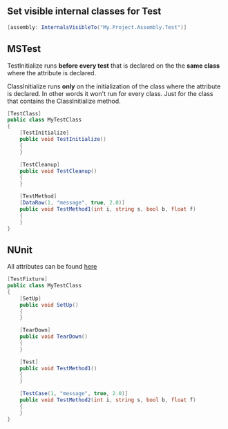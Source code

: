 ## Set visible internal classes for Test

```csharp
[assembly: InternalsVisibleTo("My.Project.Assembly.Test")]
```

## MSTest

TestInitialize runs **before every test** that is declared on the the **same class** where the attribute is declared.

ClassInitialize runs **only** on the initialization of the class where the attribute is declared. In other words it won't run for every class. Just for the class that contains the ClassInitialize method.

```csharp
[TestClass]
public class MyTestClass
{
    [TestInitialize]
    public void TestInitialize()
    {
    }

    [TestCleanup]
    public void TestCleanup()
    {
    }

    [TestMethod]
    [DataRow(1, "message", true, 2.0)]
    public void TestMethod1(int i, string s, bool b, float f)
    {
    }
}
```

## NUnit

All attributes can be found [here](https://docs.nunit.org/articles/nunit/writing-tests/attributes.html)

```csharp
[TestFixture]
public class MyTestClass
{
    [SetUp]
    public void SetUp()
    {
    }

    [TearDown]
    public void TearDown()
    {
    }

    [Test]
    public void TestMethod1()
    {
    }

    [TestCase(1, "message", true, 2.0)]
    public void TestMethod2(int i, string s, bool b, float f)
    {
    }
}
```
